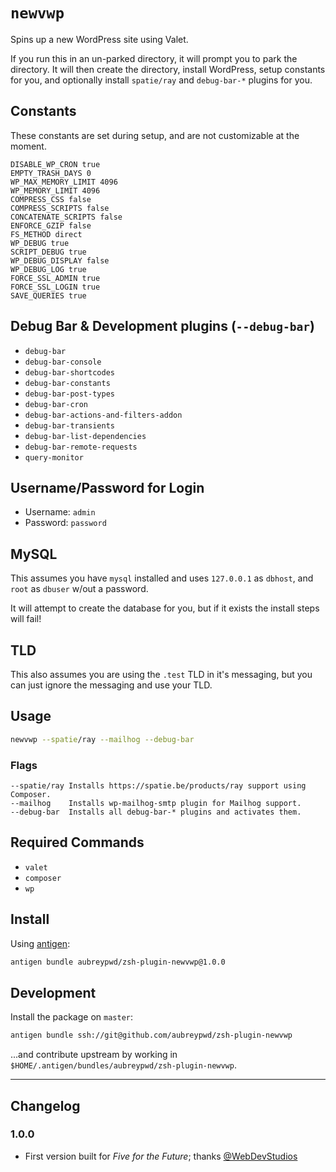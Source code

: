 # `newvwp`

Spins up a new WordPress site using Valet. 

If you run this in an un-parked directory, it will prompt you to park the directory. It will then create the directory, install WordPress, setup constants for you, and optionally install `spatie/ray` and `debug-bar-*` plugins for you.

## Constants

These constants are set during setup, and are not customizable at the moment.

```
DISABLE_WP_CRON true 
EMPTY_TRASH_DAYS 0 
WP_MAX_MEMORY_LIMIT 4096 
WP_MEMORY_LIMIT 4096 
COMPRESS_CSS false 
COMPRESS_SCRIPTS false 
CONCATENATE_SCRIPTS false 
ENFORCE_GZIP false 
FS_METHOD direct
WP_DEBUG true 
SCRIPT_DEBUG true 
WP_DEBUG_DISPLAY false 
WP_DEBUG_LOG true 
FORCE_SSL_ADMIN true
FORCE_SSL_LOGIN true
SAVE_QUERIES true 
```

## Debug Bar & Development plugins (`--debug-bar`)

- `debug-bar`
- `debug-bar-console`
- `debug-bar-shortcodes`
- `debug-bar-constants`
- `debug-bar-post-types`
- `debug-bar-cron`
- `debug-bar-actions-and-filters-addon`
- `debug-bar-transients`
- `debug-bar-list-dependencies`
- `debug-bar-remote-requests`
- `query-monitor`

## Username/Password for Login

- Username: `admin`
- Password: `password`

## MySQL

This assumes you have `mysql` installed and uses `127.0.0.1` as `dbhost`, and `root` as `dbuser` w/out a password.

It will attempt to create the database for you, but if it exists the install steps will fail!

## TLD

This also assumes you are using the `.test` TLD in it's messaging, but you can just ignore the messaging and use your TLD.

## Usage

```bash
newvwp --spatie/ray --mailhog --debug-bar
```

### Flags

```
--spatie/ray Installs https://spatie.be/products/ray support using Composer.
--mailhog    Installs wp-mailhog-smtp plugin for Mailhog support.
--debug-bar  Installs all debug-bar-* plugins and activates them.
```

## Required Commands

- `valet`
- `composer`
- `wp`

## Install

Using [antigen](https://github.com/zsh-users/antigen):

```bash
antigen bundle aubreypwd/zsh-plugin-newvwp@1.0.0
```

## Development

Install the package on `master`:

```bash
antigen bundle ssh://git@github.com/aubreypwd/zsh-plugin-newvwp
```

...and contribute upstream by working in `$HOME/.antigen/bundles/aubreypwd/zsh-plugin-newvwp`.

---

## Changelog

### 1.0.0

- First version built for _Five for the Future_; thanks [@WebDevStudios](https://webdevstudios.com/)
